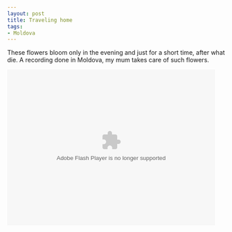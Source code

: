 ```yaml
---
layout: post
title: Traveling home
tags:
- Moldova
---
```


These flowers bloom only in the evening and just for a short time, after what die.
A recording done in Moldova, my mum takes care of such flowers.

<object type="application/x-shockwave-flash" name="anonymous_element_8" data="https://www.dropbox.com/static/swf/jwplayer-5.10-licensed-2393.swf" width="480" height="360" >
<param name="allowfullscreen" value="true">
<param name="allowScriptAccess" value="always">
<param name="wmode" value="opaque">
<param name="bgcolor" value="#604878">
<param name="flashvars" value="file=http://dl.dropbox.com/u/20301790/blog/md.flv&amp;skin=https://www.dropbox.com/static/swf/bekle.swf&amp;controlbar=over&amp;autostart=0&amp;type=video">
</object>
